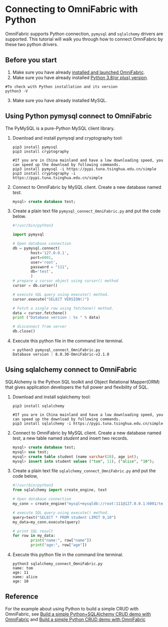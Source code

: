 # Connecting to OmniFabric with Python

OmniFabric supports Python connection, `pymysql` and `sqlalchemy` drivers are supported. This tutorial will walk you through how to connect OmniFabric by these two python drivers.

## Before you start

1. Make sure you have already [installed and launched OmniFabric](../../Get-Started/install-standalone-matrixone.md).
2. Make sure you have already installed [Python 3.8(or plus) version](https://www.python.org/downloads/).

```
#To check with Python installation and its version
python3 -V
```

3. Make sure you have already installed MySQL.

## Using Python pymysql connect to OmniFabric

The PyMySQL is a pure-Python MySQL client library.

1. Download and install pymysql and cryptography tool:

    ```
    pip3 install pymysql
    pip3 install cryptography

    #If you are in China mainland and have a low downloading speed, you can speed up the download by following commands.
    pip3 install pymysql -i https://pypi.tuna.tsinghua.edu.cn/simple
    pip3 install cryptography -i https://pypi.tuna.tsinghua.edu.cn/simple
    ```

2. Connect to OmniFabric by MySQL client. Create a new database named *test*.

    ```sql
    mysql> create database test;
    ```

3. Create a plain text file `pymysql_connect_OmniFabric.py` and put the code below.

    ```python
    #!/usr/bin/python3

    import pymysql

    # Open database connection
    db = pymysql.connect(
            host='127.0.0.1',
	        port=6001,
            user='root',
            password = "111",
            db='test',
            )
    # prepare a cursor object using cursor() method
    cursor = db.cursor()

    # execute SQL query using execute() method.
    cursor.execute("SELECT VERSION()")

    # Fetch a single row using fetchone() method.
    data = cursor.fetchone()
    print ("Database version : %s " % data)

    # disconnect from server
    db.close()

    ```

4. Execute this python file in the command line terminal.

    ```
    > python3 pymysql_connect_OmniFabric.py
    Database version : 8.0.30-OmniFabric-v2.1.0
    ```

## Using sqlalchemy connect to OmniFabric

SQLAlchemy is the Python SQL toolkit and Object Relational Mapper(ORM) that gives application developers the full power and flexibility of SQL.

1. Download and install sqlalchemy tool:

    ```
    pip3 install sqlalchemy

    #If you are in China mainland and have a low downloading speed, you can speed up the download by following commands.
    pip3 install sqlalchemy -i https://pypi.tuna.tsinghua.edu.cn/simple
    ```

2. Connect to OmniFabric by MySQL client. Create a new database named *test*, a new table named *student* and insert two records.

    ```sql
    mysql> create database test;
    mysql> use test;
    mysql> create table student (name varchar(20), age int);
    mysql> insert into student values ("tom", 11), ("alice", "10");

    ```

3. Create a plain text file `sqlalchemy_connect_OmniFabric.py` and put the code below,

    ```python
    #!/usr/bin/python3
    from sqlalchemy import create_engine, text

    # Open database connection
    my_conn = create_engine("mysql+mysqldb://root:111@127.0.0.1:6001/test")

    # execute SQL query using execute() method.
    query=text("SELECT * FROM student LIMIT 0,10")
    my_data=my_conn.execute(query)

    # print SQL result
    for row in my_data:
            print("name:", row["name"])
            print("age:", row["age"])

    ```

4. Execute this python file in the command line terminal.

    ```
    python3 sqlalchemy_connect_OmniFabric.py
    name: tom
    age: 11
    name: alice
    age: 10
    ```

## Reference

For the example about using Python to build a simple CRUD with OmniFabric, see [Build a simple Python+SQLAlchemy CRUD demo with OmniFabric](../../Tutorial/sqlalchemy-python-crud-demo.md) and [Build a simple Python CRUD demo with OmniFabric](../../Tutorial/develop-python-crud-demo.md)
